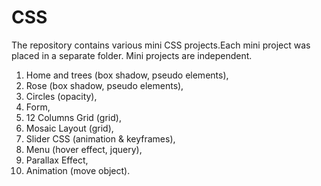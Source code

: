 # CSS

The repository contains various mini CSS projects.Each mini project was placed in a separate folder. 
Mini projects are independent. 

1. Home and trees (box shadow, pseudo elements),
2. Rose (box shadow, pseudo elements),
3. Circles (opacity),
4. Form,
5. 12 Columns Grid (grid),
6. Mosaic Layout (grid),
7. Slider CSS (animation & keyframes),
8. Menu (hover effect, jquery),
9. Parallax Effect,
10. Animation (move object).
